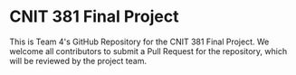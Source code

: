 # CNIT 381 Final Project
This is Team 4's GitHub Repository for the CNIT 381 Final Project. 
We welcome all contributors to submit a Pull Request for the repository, which will be reviewed by the project team. 
